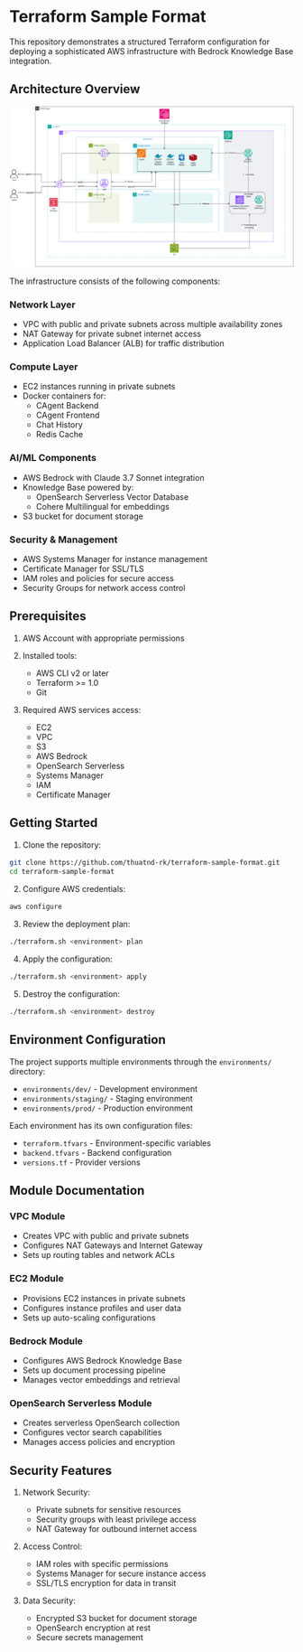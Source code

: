 # Terraform Sample Format

This repository demonstrates a structured Terraform configuration for deploying a sophisticated AWS infrastructure with Bedrock Knowledge Base integration.

## Architecture Overview

![Architecture Diagram](images/architecture.png)

The infrastructure consists of the following components:

### Network Layer
- VPC with public and private subnets across multiple availability zones
- NAT Gateway for private subnet internet access
- Application Load Balancer (ALB) for traffic distribution

### Compute Layer
- EC2 instances running in private subnets
- Docker containers for:
  - CAgent Backend
  - CAgent Frontend
  - Chat History
  - Redis Cache

### AI/ML Components
- AWS Bedrock with Claude 3.7 Sonnet integration
- Knowledge Base powered by:
  - OpenSearch Serverless Vector Database
  - Cohere Multilingual for embeddings
- S3 bucket for document storage

### Security & Management
- AWS Systems Manager for instance management
- Certificate Manager for SSL/TLS
- IAM roles and policies for secure access
- Security Groups for network access control


## Prerequisites

1. AWS Account with appropriate permissions
2. Installed tools:
   - AWS CLI v2 or later
   - Terraform >= 1.0
   - Git

3. Required AWS services access:
   - EC2
   - VPC
   - S3
   - AWS Bedrock
   - OpenSearch Serverless
   - Systems Manager
   - IAM
   - Certificate Manager

## Getting Started

1. Clone the repository:
```bash
git clone https://github.com/thuatnd-rk/terraform-sample-format.git
cd terraform-sample-format
```

2. Configure AWS credentials:
```bash
aws configure
```

3. Review the deployment plan:
```bash
./terraform.sh <environment> plan
```

4. Apply the configuration:
```bash
./terraform.sh <environment> apply
```

5. Destroy the configuration:
```bash
./terraform.sh <environment> destroy
```

## Environment Configuration

The project supports multiple environments through the `environments/` directory:

- `environments/dev/` - Development environment
- `environments/staging/` - Staging environment
- `environments/prod/` - Production environment

Each environment has its own configuration files:
- `terraform.tfvars` - Environment-specific variables
- `backend.tfvars` - Backend configuration
- `versions.tf` - Provider versions

## Module Documentation

### VPC Module
- Creates VPC with public and private subnets
- Configures NAT Gateways and Internet Gateway
- Sets up routing tables and network ACLs

### EC2 Module
- Provisions EC2 instances in private subnets
- Configures instance profiles and user data
- Sets up auto-scaling configurations

### Bedrock Module
- Configures AWS Bedrock Knowledge Base
- Sets up document processing pipeline
- Manages vector embeddings and retrieval

### OpenSearch Serverless Module
- Creates serverless OpenSearch collection
- Configures vector search capabilities
- Manages access policies and encryption

## Security Features

1. Network Security:
   - Private subnets for sensitive resources
   - Security groups with least privilege access
   - NAT Gateway for outbound internet access

2. Access Control:
   - IAM roles with specific permissions
   - Systems Manager for secure instance access
   - SSL/TLS encryption for data in transit

3. Data Security:
   - Encrypted S3 bucket for document storage
   - OpenSearch encryption at rest
   - Secure secrets management